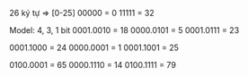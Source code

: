 26 ký tự => [0-25]
00000 = 0
11111 = 32

Model: 4, 3, 1 bit
0001.0010 = 18
0000.0101 = 5
0001.0111 = 23

0001.1000 = 24
0000.0001 = 1
0001.1001 = 25


0100.0001 = 65
0000.1110 = 14
0100.1111 = 79